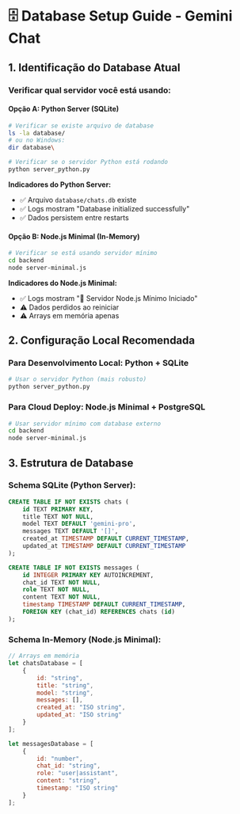 # 🗄️ Database Setup Guide - Gemini Chat

## 1. Identificação do Database Atual

### Verificar qual servidor você está usando:

#### **Opção A: Python Server (SQLite)**
```bash
# Verificar se existe arquivo de database
ls -la database/
# ou no Windows:
dir database\

# Verificar se o servidor Python está rodando
python server_python.py
```

**Indicadores do Python Server:**
- ✅ Arquivo `database/chats.db` existe
- ✅ Logs mostram "Database initialized successfully"
- ✅ Dados persistem entre restarts

#### **Opção B: Node.js Minimal (In-Memory)**
```bash
# Verificar se está usando servidor mínimo
cd backend
node server-minimal.js
```

**Indicadores do Node.js Minimal:**
- ✅ Logs mostram "🚀 Servidor Node.js Mínimo Iniciado"
- ⚠️ Dados perdidos ao reiniciar
- ⚠️ Arrays em memória apenas

## 2. Configuração Local Recomendada

### **Para Desenvolvimento Local: Python + SQLite**
```bash
# Usar o servidor Python (mais robusto)
python server_python.py
```

### **Para Cloud Deploy: Node.js Minimal + PostgreSQL**
```bash
# Usar servidor mínimo com database externo
cd backend
node server-minimal.js
```

## 3. Estrutura de Database

### **Schema SQLite (Python Server):**
```sql
CREATE TABLE IF NOT EXISTS chats (
    id TEXT PRIMARY KEY,
    title TEXT NOT NULL,
    model TEXT DEFAULT 'gemini-pro',
    messages TEXT DEFAULT '[]',
    created_at TIMESTAMP DEFAULT CURRENT_TIMESTAMP,
    updated_at TIMESTAMP DEFAULT CURRENT_TIMESTAMP
);

CREATE TABLE IF NOT EXISTS messages (
    id INTEGER PRIMARY KEY AUTOINCREMENT,
    chat_id TEXT NOT NULL,
    role TEXT NOT NULL,
    content TEXT NOT NULL,
    timestamp TIMESTAMP DEFAULT CURRENT_TIMESTAMP,
    FOREIGN KEY (chat_id) REFERENCES chats (id)
);
```

### **Schema In-Memory (Node.js Minimal):**
```javascript
// Arrays em memória
let chatsDatabase = [
    {
        id: "string",
        title: "string", 
        model: "string",
        messages: [],
        created_at: "ISO string",
        updated_at: "ISO string"
    }
];

let messagesDatabase = [
    {
        id: "number",
        chat_id: "string",
        role: "user|assistant",
        content: "string",
        timestamp: "ISO string"
    }
];
```
